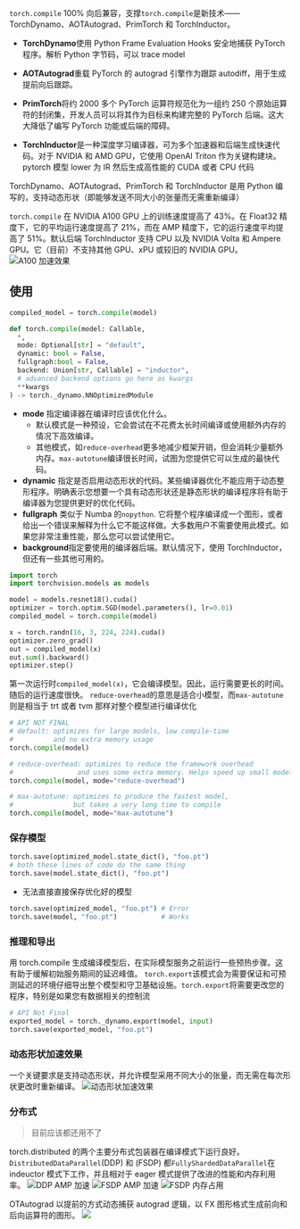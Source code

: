 `torch.compile` 100% 向后兼容，支撑`torch.compile`是新技术——TorchDynamo、AOTAutograd、PrimTorch 和 TorchInductor。

-   **TorchDynamo**使用 Python Frame Evaluation Hooks 安全地捕获 PyTorch 程序。解析 Python 字节码，可以 trace model

-   **AOTAutograd**重载 PyTorch 的 autograd 引擎作为跟踪 autodiff，用于生成提前向后跟踪。
   
-   **PrimTorch**将约 2000 多个 PyTorch 运算符规范化为一组约 250 个原始运算符的封闭集，开发人员可以将其作为目标来构建完整的 PyTorch 后端。这大大降低了编写 PyTorch 功能或后端的障碍。

-   **TorchInductor**是一种深度学习编译器，可为多个加速器和后端生成快速代码。对于 NVIDIA 和 AMD GPU，它使用 OpenAI Triton 作为关键构建块。pytorch 模型 lower 为 IR 然后生成高性能的 CUDA 或者 CPU 代码

TorchDynamo、AOTAutograd、PrimTorch 和 TorchInductor 是用 Python 编写的，支持动态形状（即能够发送不同大小的张量而无需重新编译）

`torch.compile` 在 NVIDIA A100 GPU 上的训练速度提高了 43%。在 Float32 精度下，它的平均运行速度提高了 21%，而在 AMP 精度下，它的运行速度平均提高了 51%。默认后端 TorchInductor 支持 CPU 以及 NVIDIA Volta 和 Ampere GPU。它（目前）不支持其他 GPU、xPU 或较旧的 NVIDIA GPU。
![A100 加速效果](assents/Pasted%20image%2020230511204820.png)

## 使用

```python
compiled_model = torch.compile(model)
```

```python
def torch.compile(model: Callable,
  *,
  mode: Optional[str] = "default",
  dynamic: bool = False,
  fullgraph:bool = False,
  backend: Union[str, Callable] = "inductor",
  # advanced backend options go here as kwargs
  **kwargs
) -> torch._dynamo.NNOptimizedModule
```
-   **mode** 指定编译器在编译时应该优化什么。
    -   默认模式是一种预设，它会尝试在不花费太长时间编译或使用额外内存的情况下高效编译。
    -   其他模式，如`reduce-overhead`更多地减少框架开销，但会消耗少量额外内存。`max-autotune`编译很长时间，试图为您提供它可以生成的最快代码。
-   **dynamic** 指定是否启用动态形状的代码。某些编译器优化不能应用于动态整形程序。明确表示您想要一个具有动态形状还是静态形状的编译程序将有助于编译器为您提供更好的优化代码。
-   **fullgraph** 类似于 Numba 的`nopython`. 它将整个程序编译成一个图形，或者给出一个错误来解释为什么它不能这样做。大多数用户不需要使用此模式。如果您非常注重性能，那么您可以尝试使用它。
-   **background**指定要使用的编译器后端。默认情况下，使用 TorchInductor，但还有一些其他可用的。

```python
import torch
import torchvision.models as models

model = models.resnet18().cuda()
optimizer = torch.optim.SGD(model.parameters(), lr=0.01)
compiled_model = torch.compile(model)

x = torch.randn(16, 3, 224, 224).cuda()
optimizer.zero_grad()
out = compiled_model(x)
out.sum().backward()
optimizer.step()
```
第一次运行时`compiled_model(x)`，它会编译模型。因此，运行需要更长的时间。随后的运行速度很快。
`reduce-overhead`的意思是适合小模型，而`max-autotune`则是相当于 trt 或者 tvm 那样对整个模型进行编译优化

```python
# API NOT FINAL
# default: optimizes for large models, low compile-time
#          and no extra memory usage
torch.compile(model)

# reduce-overhead: optimizes to reduce the framework overhead
#                and uses some extra memory. Helps speed up small models
torch.compile(model, mode="reduce-overhead")

# max-autotune: optimizes to produce the fastest model,
#               but takes a very long time to compile
torch.compile(model, mode="max-autotune")
```

### 保存模型
```python
torch.save(optimized_model.state_dict(), "foo.pt")
# both these lines of code do the same thing
torch.save(model.state_dict(), "foo.pt")
```

- 无法直接直接保存优化好的模型
```python
torch.save(optimized_model, "foo.pt") # Error
torch.save(model, "foo.pt")           # Works
```

### 推理和导出
用 torch.compile 生成编译模型后，在实际模型服务之前运行一些预热步骤。这有助于缓解初始服务期间的延迟峰值。
`torch.export`该模式会为需要保证和可预测延迟的环境仔细导出整个模型和守卫基础设施。`torch.export`将需要更改您的程序，特别是如果您有数据相关的控制流
```python
# API Not Final
exported_model = torch._dynamo.export(model, input)
torch.save(exported_model, "foo.pt")
```

### 动态形状加速效果
一个关键要求是支持动态形状，并允许模型采用不同大小的张量，而无需在每次形状更改时重新编译。
![动态形状加速效果](assents/Pasted%20image%2020230511210830.png)

### 分布式
> 目前应该都还用不了

torch.distributed 的两个主要分布式包装器在编译模式下运行良好。
`DistributedDataParallel`(DDP) 和 (FSDP) 都`FullyShardedDataParallel`在 indeuctor 模式下工作，并且相对于 eager 模式提供了改进的性能和内存利用率。
![DDP AMP 加速](assents/Pasted%20image%2020230511211301.png)
![FSDP AMP 加速](assents/Pasted%20image%2020230511211359.png)
![FSDP 内存占用](assents/Pasted%20image%2020230511211434.png)

OTAutograd 以提前的方式动态捕获 autograd 逻辑，以 FX 图形格式生成前向和后向运算符的图形。
![](assents/Pasted%20image%2020230511211810.png)